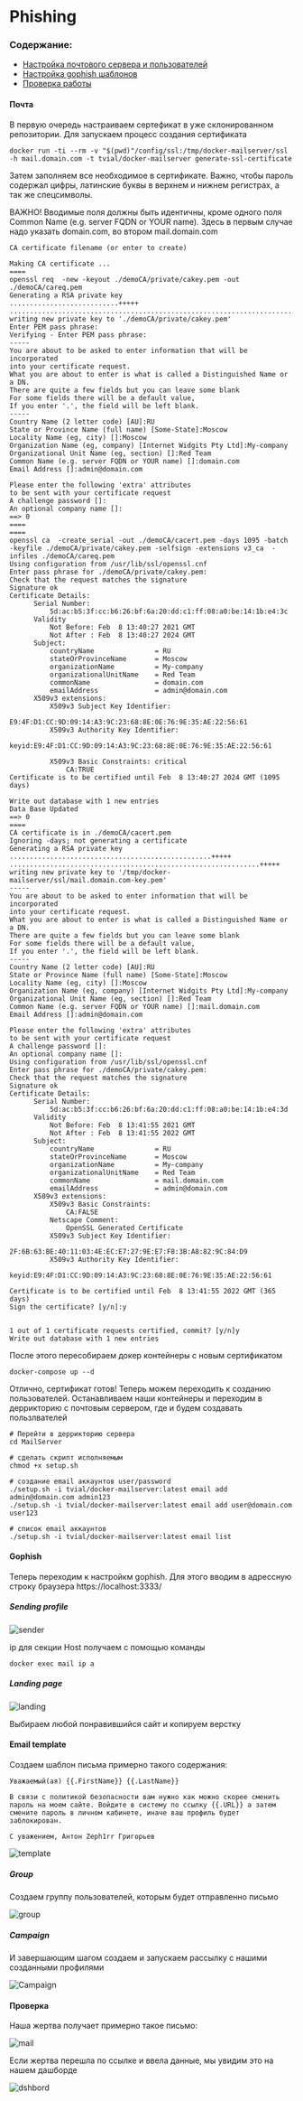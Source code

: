 # Phishing

### Содержание:

- [Настройка почтового сервера и пользователей](#Почта)
- [Настройка gophish шаблонов](#Gophish)
- [Проверка работы](#Проверка)



#### Почта

В первую очередь настраиваем сертефикат в уже склонированном репозитории. Для запускаем процесс создания сертификата

```
docker run -ti --rm -v "$(pwd)"/config/ssl:/tmp/docker-mailserver/ssl -h mail.domain.com -t tvial/docker-mailserver generate-ssl-certificate

```

Затем заполняем все необходимое в сертификате. Важно, чтобы пароль содержал цифры, латинские буквы в верхнем и нижнем регистрах, а так же спецсимволы. 

ВАЖНО! Вводимые поля должны быть идентичны, кроме одного поля Common Name (e.g. server FQDN or YOUR name). Здесь в первым случае надо указать domain.com, во втором mail.domain.com

```
CA certificate filename (or enter to create)

Making CA certificate ...
====
openssl req  -new -keyout ./demoCA/private/cakey.pem -out ./demoCA/careq.pem 
Generating a RSA private key
...........................+++++
.................................................................................................................................+++++
writing new private key to './demoCA/private/cakey.pem'
Enter PEM pass phrase:
Verifying - Enter PEM pass phrase:
-----
You are about to be asked to enter information that will be incorporated
into your certificate request.
What you are about to enter is what is called a Distinguished Name or a DN.
There are quite a few fields but you can leave some blank
For some fields there will be a default value,
If you enter '.', the field will be left blank.
-----
Country Name (2 letter code) [AU]:RU
State or Province Name (full name) [Some-State]:Moscow
Locality Name (eg, city) []:Moscow
Organization Name (eg, company) [Internet Widgits Pty Ltd]:My-company
Organizational Unit Name (eg, section) []:Red Team      
Common Name (e.g. server FQDN or YOUR name) []:domain.com
Email Address []:admin@domain.com

Please enter the following 'extra' attributes
to be sent with your certificate request
A challenge password []:
An optional company name []:
==> 0
====
====
openssl ca  -create_serial -out ./demoCA/cacert.pem -days 1095 -batch -keyfile ./demoCA/private/cakey.pem -selfsign -extensions v3_ca  -infiles ./demoCA/careq.pem
Using configuration from /usr/lib/ssl/openssl.cnf
Enter pass phrase for ./demoCA/private/cakey.pem:
Check that the request matches the signature
Signature ok
Certificate Details:
      Serial Number:
          5d:ac:b5:3f:cc:b6:26:bf:6a:20:dd:c1:ff:08:a0:be:14:1b:e4:3c
      Validity
          Not Before: Feb  8 13:40:27 2021 GMT
          Not After : Feb  8 13:40:27 2024 GMT
      Subject:
          countryName               = RU
          stateOrProvinceName       = Moscow
          organizationName          = My-company
          organizationalUnitName    = Red Team
          commonName                = domain.com
          emailAddress              = admin@domain.com
      X509v3 extensions:
          X509v3 Subject Key Identifier: 
              E9:4F:D1:CC:9D:09:14:A3:9C:23:68:8E:0E:76:9E:35:AE:22:56:61
          X509v3 Authority Key Identifier: 
              keyid:E9:4F:D1:CC:9D:09:14:A3:9C:23:68:8E:0E:76:9E:35:AE:22:56:61

          X509v3 Basic Constraints: critical
              CA:TRUE
Certificate is to be certified until Feb  8 13:40:27 2024 GMT (1095 days)

Write out database with 1 new entries
Data Base Updated
==> 0
====
CA certificate is in ./demoCA/cacert.pem
Ignoring -days; not generating a certificate
Generating a RSA private key
..................................................+++++
..............................................................+++++
writing new private key to '/tmp/docker-mailserver/ssl/mail.domain.com-key.pem'
-----
You are about to be asked to enter information that will be incorporated
into your certificate request.
What you are about to enter is what is called a Distinguished Name or a DN.
There are quite a few fields but you can leave some blank
For some fields there will be a default value,
If you enter '.', the field will be left blank.
-----
Country Name (2 letter code) [AU]:RU
State or Province Name (full name) [Some-State]:Moscow
Locality Name (eg, city) []:Moscow
Organization Name (eg, company) [Internet Widgits Pty Ltd]:My-company
Organizational Unit Name (eg, section) []:Red Team       
Common Name (e.g. server FQDN or YOUR name) []:mail.domain.com
Email Address []:admin@domain.com

Please enter the following 'extra' attributes
to be sent with your certificate request
A challenge password []:
An optional company name []:
Using configuration from /usr/lib/ssl/openssl.cnf
Enter pass phrase for ./demoCA/private/cakey.pem:
Check that the request matches the signature
Signature ok
Certificate Details:
      Serial Number:
          5d:ac:b5:3f:cc:b6:26:bf:6a:20:dd:c1:ff:08:a0:be:14:1b:e4:3d
      Validity
          Not Before: Feb  8 13:41:55 2021 GMT
          Not After : Feb  8 13:41:55 2022 GMT
      Subject:
          countryName               = RU
          stateOrProvinceName       = Moscow
          organizationName          = My-company
          organizationalUnitName    = Red Team
          commonName                = mail.domain.com
          emailAddress              = admin@domain.com
      X509v3 extensions:
          X509v3 Basic Constraints: 
              CA:FALSE
          Netscape Comment: 
              OpenSSL Generated Certificate
          X509v3 Subject Key Identifier: 
              2F:6B:63:BE:40:11:03:4E:EC:E7:27:9E:E7:F8:3B:A8:82:9C:84:D9
          X509v3 Authority Key Identifier: 
              keyid:E9:4F:D1:CC:9D:09:14:A3:9C:23:68:8E:0E:76:9E:35:AE:22:56:61

Certificate is to be certified until Feb  8 13:41:55 2022 GMT (365 days)
Sign the certificate? [y/n]:y


1 out of 1 certificate requests certified, commit? [y/n]y
Write out database with 1 new entries

```


После этого пересобираем докер контейнеры с новым сертификатом


```
docker-compose up --d
```

Отлично, сертификат готов! Теперь можем переходить к созданию пользователей. Останавливаем наши контейнеры и переходим в деррикторию с почтовым сервером, где и будем создавать пользлвателей

```
# Перейти в деррикторию сервера
cd MailServer

# сделать скрипт исполняемым
chmod +x setup.sh

# создание email аккаунтов user/password
./setup.sh -i tvial/docker-mailserver:latest email add admin@domain.com admin123
./setup.sh -i tvial/docker-mailserver:latest email add user@domain.com user123

# список email аккаунтов 
./setup.sh -i tvial/docker-mailserver:latest email list
```




#### Gophish

Теперь переходим к настройкм gophish. Для этого вводим в адрессную строку браузера https://localhost:3333/

##### Sending profile

![sender](img/phishing/sender.png)

ip для секции Host получаем с помощью команды

```
docker exec mail ip a
```

##### Landing page

![landing](img/phishing/landing.png)

Выбираем любой понравившийся сайт и копируем верстку

#### Email template

Создаем шаблон письма примерно такого содержания:

```
Уважаемый(ая) {{.FirstName}} {{.LastName}}

В связи с политикой безопасности вам нужно как можно скорее сменить пароль на моем сайте. Войдите в систему по ссылку {{.URL}} а затем смените пароль в личном кабинете, иначе ваш профиль будет заблокирован.

С уважением, Антон Zeph1rr Григорьев
```

![template](img/phishing/template.png)



##### Group

Создаем группу пользователей, которым будет отправленно письмо

![group](img/phishing/group.png)


##### Campaign

И завершающим шагом создаем и запускаем рассылку с нашими созданными профилями

![Campaign](img/phishing/Campaign.png)


#### Проверка

Наша жертва получает примерно такое письмо:

![mail](img/phishing/mail.png)

Если жертва перешла по ссылке и ввела данные, мы увидим это на нашем дашборде

![dshbord](img/phishing/dashbord.png)
